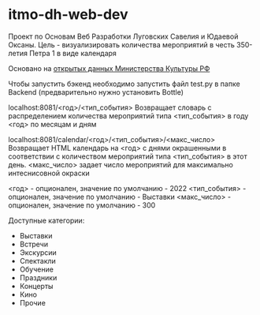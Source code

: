 
# itmo-dh-web-dev

Проект по Основам Веб Разработки Луговских Савелия и Юдаевой Оксаны.
Цель - визуализировать количества мероприятий в честь 350-летия Петра 1 в виде календаря

Основано на [открытых данных Министерства Культуры РФ](https://opendata.mkrf.ru/opendata/7705851331-events)

Чтобы запустить бэкенд необходимо запустить файл test.py в папке Backend (предварительно нужно установить Bottle)

localhost:8081/<год>/<тип_события>
Возвращает словарь с распределением количества мероприятий типа <тип_события> в году <год> по месяцам и дням

localhost:8081/calendar/<год>/<тип_события>/<макс_число>
Возвращает HTML календарь на <год> с днями окрашенными в соответствии с количеством мероприятий типа <тип_события> в этот день. <макс_число> задает число мероприятий для максимально интеснисовной окраски

<год> - опционален, значение по умолчанию - 2022
<тип_события> - опционален, значение по умолчанию - Выставки
<макс_число> - опционален, значение по умолчанию - 300

Доступные категории: 
 - Выставки 
 - Встречи 
 - Экскурсии 
 - Спектакли 
 - Обучение 
 - Праздники 
 - Концерты 
 - Кино
 - Прочие
